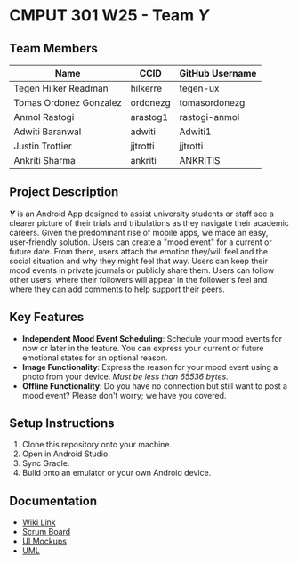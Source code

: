 # CMPUT 301 W25 - Team ***Y***

## Team Members
| Name        | CCID   | GitHub Username |
| ----------- | ------ | --------------- |
| Tegen Hilker Readman | hilkerre | tegen-ux     |
| Tomas Ordonez Gonzalez | ordonezg | tomasordonezg     |
| Anmol Rastogi | arastog1 | rastogi-anmol     |
| Adwiti Baranwal | adwiti | Adwiti1     |
| Justin Trottier | jjtrotti | jjtrotti     |
| Ankriti Sharma | ankriti | ANKRITIS     |


## Project Description
***Y*** is an Android App designed to assist university students or staff see a clearer picture of their trials and tribulations as they navigate their academic careers. 
Given the predominant rise of mobile apps, we made an easy, user-friendly solution. Users can create a "mood event" for a current or future date. From there, users attach the emotion they/will feel and the social situation and why they might feel that way. Users can keep their mood events in private journals or publicly share them. Users can follow other users, where their followers will appear in the follower's feel and where they can add comments to help support their peers. 



## Key Features

- **Independent Mood Event Scheduling**: Schedule your mood events for now or later in the feature. You can express your current or future emotional states for an optional reason. 
- **Image Functionality**: Express the reason for your mood event using a photo from your device. *Must be less than 65536 bytes.* 
- **Offline Functionality**: Do you have no connection but still want to post a mood event? Please don't worry; we have you covered. 

## Setup Instructions

1. Clone this repository onto your machine.
2. Open in Android Studio.
3. Sync Gradle.
4. Build onto an emulator or your own Android device. 

## Documentation

- [Wiki Link](https://github.com/cmput301-w25/project-y/wiki)
- [Scrum Board](https://github.com/orgs/cmput301-w25/projects/41)
- [UI Mockups](https://github.com/cmput301-w25/project-y/wiki/UI-And-Navigation-MockUp-%E2%80%90-Project-Part-4)
- [UML](https://github.com/cmput301-w25/project-y/wiki/UML-%E2%80%90-Project-Part-4)
